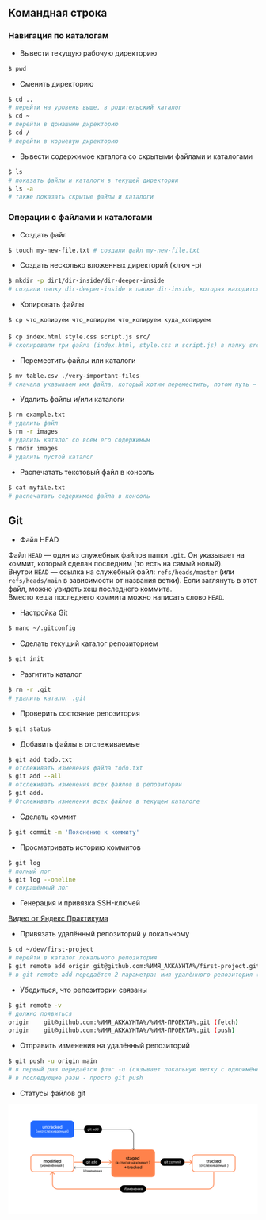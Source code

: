 ##  Командная строка

###  Навигация по каталогам

* Вывести текущую рабочую директорию

```bash
$ pwd
```

* Сменить директорию

```bash
$ cd ..
# перейти на уровень выше, в родительский каталог
$ cd ~
# перейти в домашнюю директорию
$ cd /
# перейти в корневую директорию
```

* Вывести содержимое каталога со скрытыми файлами и каталогами

```bash
$ ls
# показать файлы и каталоги в текущей директории
$ ls -a
# также показать скрытые файлы и каталоги
```

### Операции с файлами и каталогами

* Создать файл

```bash
$ touch my-new-file.txt # создали файл my-new-file.txt
```

* Создать несколько вложенных директорий (ключ -p)

```bash
$ mkdir -p dir1/dir-inside/dir-deeper-inside
# создали папку dir-deeper-inside в папке dir-inside, которая находится в папке dir1
```

* Копировать файлы

```bash
$ cp что_копируем что_копируем что_копируем куда_копируем

$ cp index.html style.css script.js src/
# скопировали три файла (index.html, style.css и script.js) в папку src
```

* Переместить файлы или каталоги

```bash
$ mv table.csv ./very-important-files
# сначала указываем имя файла, который хотим переместить, потом путь — куда перемещаем 
```

* Удалить файлы и/или каталоги

```bash
$ rm example.txt 
# удалить файл
$ rm -r images
# удалить каталог со всем его содержимым
$ rmdir images
# удалить пустой каталог
```

* Распечатать текстовый файл в консоль

```bash
$ cat myfile.txt
# распечатать содержимое файла в консоль
```

##  Git

* Файл HEAD

Файл `HEAD` — один из служебных файлов папки `.git`. Он указывает на коммит, который сделан последним (то есть на самый новый).  
Внутри `HEAD` — ссылка на служебный файл: `refs/heads/master` (или `refs/heads/main` в зависимости от названия ветки). Если заглянуть в этот файл, можно увидеть хеш последнего коммита.  
Вместо хеша последнего коммита можно написать слово `HEAD`. 

* Настройка Git

```bash
$ nano ~/.gitconfig
```

* Сделать текущий каталог репозиторием

```bash
$ git init
```

* Разгитить каталог

```bash
$ rm -r .git
# удалить каталог .git
```

* Проверить состояние репозитория

```bash
$ git status
```

* Добавить файлы в отслеживаемые

```bash
$ git add todo.txt
# отслеживать изменения файла todo.txt
$ git add --all
# отслеживать изменения всех файлов в репозитории
$ git add.
# Отслеживать изменения всех файлов в текущем каталоге
```

* Сделать коммит

```bash
$ git commit -m 'Пояснение к коммиту'
```

* Просматривать историю коммитов

```bash
$ git log
# полный лог
$ git log --oneline
# сокращённый лог
```

* Генерация и привязка SSH-ключей

[Видео от Яндекс Практикума](https://code.s3.yandex.net/git_Basic/SSH_Screencast.mp4)

* Привязать удалённый репозиторий у локальному

```bash
$ cd ~/dev/first-project
# перейти в каталог локального репозитория
$ git remote add origin git@github.com:%ИМЯ_АККАУНТА%/first-project.git
# в git remote add передаётся 2 параметра: имя удалённого репозитория (origin) и ссылка на удалённый репозиторий
```

* Убедиться, что репозитории связаны

```bash
$ git remote -v
# должно появиться 
origin    git@github.com:%ИМЯ_АККАУНТА%/%ИМЯ-ПРОЕКТА%.git (fetch)
origin    git@github.com:%ИМЯ_АККАУНТА%/%ИМЯ-ПРОЕКТА%.git (push) 
```

* Отправить изменения на удалённый репозиторий

```bash
$ git push -u origin main
# в первый раз передаётся флаг -u (сязывает локальную ветку с одноимённой удалённой)
# в последующие разы - просто git push
```

* Статусы файлов git

![untracked, modified, staged + tracked, tracked](https://github.com/andreynemkovich/git-base/blob/main/git-files-statuses.png?raw=true "Вот картинка")
